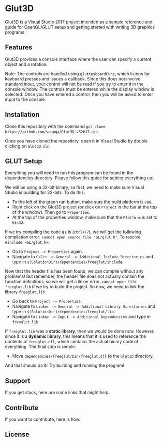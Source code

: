 Glut3D
======

Glut3D is a Visual Studio 2017 project intended as a sample reference and guide for OpenGL/GLUT setup and getting started with writing 3D graphics programs.

Features
--------

Glut3D provides a console interface where the user can specify a current object and a rotation.

Note: The controls are handled using `glutKeyboardFunc`, which listens for keyboard presses and issues a callback. Since this does not involve standard input, your control will not be read if you try to enter it in the console window. The controls must be entered while the display window is selected. Once you have entered a control, then you will be asked to enter input to the console.

Installation
------------

Clone this repository with the command `git clone https://github.com/sappqa/Glut3D-VS2017.git`.

Once you have cloned the repository, open it in Visual Studio by double clicking on `Glut3D.sln`.

GLUT Setup
----------

Everything you will need to run this program can be found in the dependencies directory. Please follow this guide for setting everything up:

We will be using a 32-bit binary, so first, we need to make sure Visual Studio is building for 32-bits. To do this:

- To the left of the green run button, make sure the build platform is `x86`.
- Right click on the Glut3D project (or click on `Project` in the bar at the top of the window). Then go to `Properties`.
- At the top of the properties window, make sure that the `Platform` is set to `Win32`.

If we try compiling the code as is (`ctrl+F7`), we will get the following compilation error: `cannot open source file "GL/glut.h"`. To resolve `#include <GL/glut.h>`:

- Go to `Project -> Properties` again.
- Navigate to `C/C++ -> General -> Additional Include Directories` and type in `$(SolutionDir)/dependencies/freeglut/include`.

Now that the header file has been found, we can compile without any problems! But remember, the header file does not actually contain the function definitions, so we will get a linker error, `cannot open file freeglut.lib` if we try to build the project. So now, we need to link the library `freeglut.lib`.

- Go back to `Project -> Properties`.
- Navigate to `Linker -> General -> Additional Library Directories` and type in `$(SolutionDir)/dependencies/freeglut/lib`.
- Navigate to `Linker -> Input -> Additional Dependencies` and type in `freeglut.lib`

If `freeglut.lib` was a <strong>static library</strong>, then we would be done now. However, since it is a <strong>dynamic library</strong>, this means that it is used to reference the contents of `freeglut.dll`, which contains the actual binary code of everything. The final step is simple:

- Move `dependencies/freeglut/bin/freeglut.dll` to the `Glut3D` directory.

And that should do it! Try building and running the program!

Support
-------

If you get stuck, here are some links that might help.

Contribute
----------

If you want to contribute, here is how.

License
-------
